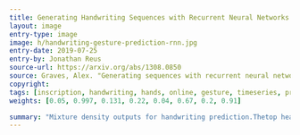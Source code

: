```yaml
---
title: Generating Handwriting Sequences with Recurrent Neural Networks
layout: image
entry-type: image
image: h/handwriting-gesture-prediction-rnn.jpg
entry-date: 2019-07-25
entry-by: Jonathan Reus
source-url: https://arxiv.org/abs/1308.0850
source: Graves, Alex. "Generating sequences with recurrent neural networks." arXiv preprint arXiv 1308.0850 (2013).
copyright:
tags: [inscription, handwriting, hands, online, gesture, timeseries, prediction, rnn]
weights: [0.05, 0.997, 0.131, 0.22, 0.04, 0.67, 0.2, 0.91]

summary: "Mixture density outputs for handwriting prediction.Thetop heatmap shows the sequence of probability distributions for the predictedpen  locations  as  the  word  ‘under’  is  written.    The  densities  for  successivepredictions  are  added  together,  giving  high  values  where  the  distributionsoverlap."
---
```

